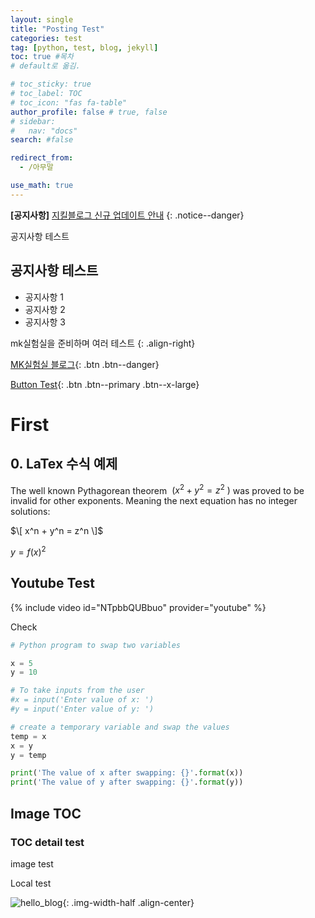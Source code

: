 ```yaml
---
layout: single
title: "Posting Test"
categories: test
tag: [python, test, blog, jekyll]
toc: true #목차
# default로 옮김.

# toc_sticky: true
# toc_label: TOC
# toc_icon: "fas fa-table"
author_profile: false # true, false
# sidebar:
#   nav: "docs"
search: #false

redirect_from:
  - /아무말

use_math: true
---
```


**[공지사항]** [지킬블로그 신규 업데이트 안내](https://mmistakes.github.io/minimal-mistakes/docs/quick-start-guide/)
{: .notice--danger}

<div class="notice--success">
공지사항 테스트
<h2>공지사항 테스트</h2>
<ul>
    <li> 공지사항 1 </li>
    <li> 공지사항 2 </li>
    <li> 공지사항 3 </li>
</ul>
</div>

mk실험실을 준비하며 여러 테스트
{: .align-right}

[MK실험실 블로그](https://mkisos.tistory.com/){: .btn .btn--danger}

[Button Test](https://mkisos.tistory.com/){: .btn .btn--primary .btn--x-large}

# First

## 0. LaTex 수식 예제

The well known Pythagorean theorem $\ (x^2 + y^2 = z^2\ )$ was
proved to be invalid for other exponents.
Meaning the next equation has no integer solutions:

$\[ x^n + y^n = z^n \]$

$y = f(x)^2$

## Youtube Test

{% include video id="NTpbbQUBbuo" provider="youtube" %}

Check

```python
# Python program to swap two variables

x = 5
y = 10

# To take inputs from the user
#x = input('Enter value of x: ')
#y = input('Enter value of y: ')

# create a temporary variable and swap the values
temp = x
x = y
y = temp

print('The value of x after swapping: {}'.format(x))
print('The value of y after swapping: {}'.format(y))

```

## Image TOC

### TOC detail test

image test

Local test

<!-- # 경로 .. 대신 {{site.url}}로 절대경로 해서 이미지 안깨지도록 잘 찾을 수 있도록 -->

![hello_blog]({{site.url}}/images/2025-08-29-first/hello_blog.png){: .img-width-half .align-center}

